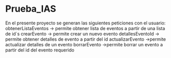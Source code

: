# Prueba_IAS
En el presente proyecto se generan las siguientes peticiones con el usuario:
obtenerListaEventos -> permite obtener lista de eventos a partir de una lista de id´s
crearEvento -> permite crear un nuevo evento
detallesEventoId -> permite obtener detalles de evento a partir del id
actualizarEvento ->permite actualizar detalles de un evento
borrarEvento ->permite borrar un evento a partir del id del evento requerido 
